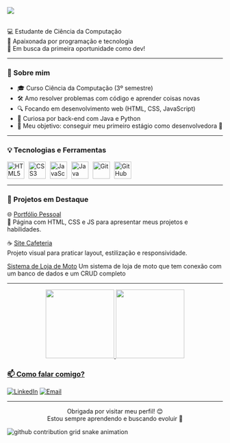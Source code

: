 <img src="https://github.com/user-attachments/assets/ef4134e0-969c-447a-a74b-9fd9411c407f" />
<br><br>

  💻 Estudante de Ciência da Computação <br>
  🚀 Apaixonada por programação e tecnologia <br>
  🌱 Em busca da primeira oportunidade como dev!


---

### 🧠 Sobre mim
- 🎓 Curso Ciência da Computação (3º semestre)
- 🛠️ Amo resolver problemas com código e aprender coisas novas
- 🔍 Focando em desenvolvimento web (HTML, CSS, JavaScript)
- 🧩 Curiosa por back-end com Java e Python
- 🎯 Meu objetivo: conseguir meu primeiro estágio como desenvolvedora 💼

---

### 💡 Tecnologias e Ferramentas

<div style="display: flex; gap: 10px;">
  <img src="https://cdn.jsdelivr.net/gh/devicons/devicon/icons/html5/html5-original.svg" width="40" title="HTML5"/>
  <img src="https://cdn.jsdelivr.net/gh/devicons/devicon/icons/css3/css3-original.svg" width="40" title="CSS3"/>
  <img src="https://cdn.jsdelivr.net/gh/devicons/devicon/icons/javascript/javascript-original.svg" width="40" title="JavaScript"/>
  <img src="https://cdn.jsdelivr.net/gh/devicons/devicon/icons/java/java-original.svg" width="40" title="Java"/>
  <img src="https://cdn.jsdelivr.net/gh/devicons/devicon/icons/git/git-original.svg" width="40" title="Git"/>
  <img src="https://cdn.jsdelivr.net/gh/devicons/devicon/icons/github/github-original.svg" width="40" title="GitHub"/>
</div>

---

### 📌 Projetos em Destaque

🌐 [Portfólio Pessoal](https://github.com/camilafeldantunes/portfolio)  
🎨 Página com HTML, CSS e JS para apresentar meus projetos e habilidades.

☕ [Site Cafeteria](https://github.com/camilafeldantunes/site-cafeteria)  
Projeto visual para praticar layout, estilização e responsividade.


[Sistema de Loja de Moto](https://github.com/camilafeldantunes/sistema-venda-motos)
Um sistema de loja de moto que tem conexão com um banco de dados e um CRUD completo


---
<div align="center">
  <a href="https://github.com/camilafeldantunes">
    
  <img height="160em" src="https://github-readme-stats.vercel.app/api?username=camilafeldantunes&show_icons=true&theme=cobalt" />
  <img height="160em" src="https://github-readme-stats.vercel.app/api/top-langs/?username=camilafeldantunes&layout=compact&theme=cobalt" />
</div>


### 📫 Como falar comigo?

[![LinkedIn](https://img.shields.io/badge/-LinkedIn-0077B5?style=flat&logo=linkedin&logoColor=white)](https://www.linkedin.com/in/camilafeldantunes)
[![Email](https://img.shields.io/badge/-Email-D14836?style=flat&logo=gmail&logoColor=white)](mailto:camifeldantunes@gmail.com)

---

<p align="center">
  Obrigada por visitar meu perfil! 😊<br>
  Estou sempre aprendendo e buscando evoluir 🚀
</p>

<picture>
  <source media="(prefers-color-scheme: dark)" srcset="https://raw.githubusercontent.com/camilafeldantunes/camilafeldantunes/output/github-contribution-grid-snake-dark.svg">
  <source media="(prefers-color-scheme: light)" srcset="https://raw.githubusercontent.com/camilafeldantunes/camilafeldantunes/output/github-contribution-grid-snake.svg">
  <img alt="github contribution grid snake animation" src="https://raw.githubusercontent.com/camilafeldantunes/YourUser/output/github-contribution-grid-snake.svg">
</picture>

